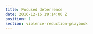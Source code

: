 ```yaml
---
title: Focused deterrence
date: 2016-12-16 19:14:00 Z
position: 1
section: violence-reduction-playbook
---
```



